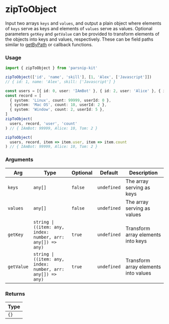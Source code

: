 # zipToObject
      
Input two arrays `keys` and `values`, and output a plain object where elements of `keys` serve as keys and elements of `values` serve as values. Optional parameters `getKey` and `getValue` can be provided to transform elements of the objects into keys and values, respectively. These can be field paths similar to [getByPath](../object/getByPath) or callback functions.

### Usage

```ts
import { zipToObject } from 'parsnip-kit'

zipToObject(['id', 'name', 'skill'], [1, 'Alex', ['Javascript']])
// { id: 1, name: 'Alex', skill: ['Javascript'] }

const users = [{ id: 0, user: 'IAmBot' }, { id: 2, user: 'Alice' }, { id: 5, user: 'Tom' }]
const record = [
  { system: 'Linux', count: 99999, userId: 0 },
  { system: 'Mac OS', count: 10, userId: 2 },
  { system: 'Window', count: 2, userId: 5 },
]
zipToObject(
  users, record, 'user', 'count'
) // { IAmBot: 99999, Alice: 10, Tom: 2 }

zipToObject(
  users, record, item => item.user, item => item.count
) // { IAmBot: 99999, Alice: 10, Tom: 2 }
```

      
### Arguments
      
| Arg | Type | Optional | Default | Description |
| --- | --- | --- | --- | --- |
| `keys` | `any[]` | `false` | `undefined` | The array serving as keys |
| `values` | `any[]` | `false` | `undefined` | The array serving as values |
| `getKey` | `string \| ((item: any, index: number, arr: any[]) => any)` | `true` | `undefined` | Transform array elements into keys |
| `getValue` | `string \| ((item: any, index: number, arr: any[]) => any)` | `true` | `undefined` | Transform array elements into values |
      
### Returns

| Type |
| ---  |
| `{}`  |